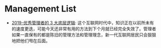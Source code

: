 # Management List

- [2019-优秀管理者的 3 大底层逻辑](https://36kr.com/p/5281522.html): 这个互联网时代中，知识正在以前所未有的速度更迭，可能今天还非常有用的方法到下个月就已经完全失效了。管理者如果一直保有的都是陈旧的管理方法和管理理念，新一代互联网居民只会狠狠地把他们甩在后面。
